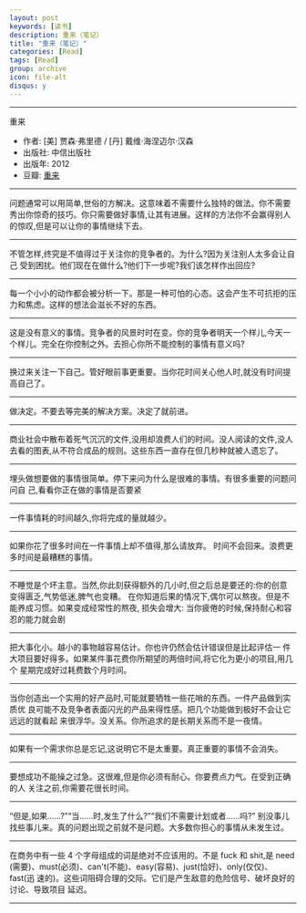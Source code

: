 ```yaml
---
layout: post
keywords: [读书]
description: 重来（笔记）
title: "重来（笔记）"
categories: [Read]
tags: [Read]
group: archive
icon: file-alt
disqus: y
---
```


------------
重来

- 作者: [美] 贾森·弗里德 / [丹] 戴维·海涅迈尔·汉森 
- 出版社: 中信出版社
- 出版年: 2012
- 豆瓣: [重来][1]

------------

问题通常可以用简单,世俗的方解决。这意味着不需要什么独特的做法。你不需要秀出你惊奇的技巧。你只需要做好事情,让其有进展。这样的方法你不会赢得别人的惊叹,但是可以让你的事情继续下去。

------------
不管怎样,终究是不值得过于关注你的竞争者的。为什么?因为关注别人太多会让自己 受到困扰。他们现在在做什么?他们下一步呢?我们该怎样作出回应?

------------
每一个小小的动作都会被分析一下。那是一种可怕的心态。这会产生不可抗拒的压力和焦虑。这样的想法会滋长不好的东西。

------------
这是没有意义的事情。竞争者的风景时时在变。你的竞争者明天一个样儿,今天一个样儿。完全在你控制之外。去担心你所不能控制的事情有意义吗?

------------
换过来关注一下自己。管好眼前事更重要。当你花时间关心他人时,就没有时间提高自己了。

------------
做决定。不要去等完美的解决方案。决定了就前进。

------------
商业社会中散布着死气沉沉的文件,没用却浪费人们的时间。没人阅读的文件,没人 去看的图表,从不符合成品的规则。这些东西一直存在但几秒种就被人遗忘了。

------------
埋头做想要做的事情很简单。停下来问为什么是很难的事情。有很多重要的问题问问自 己,看看你正在做的事情是否要紧

------------
一件事情耗的时间越久,你将完成的量就越少。

------------
如果你花了很多时间在一件事情上却不值得,那么请放弃。 时间不会回来。浪费更多时间是最糟糕的事情。

------------
不睡觉是个坏主意。当然,你此刻获得额外的几小时,但之后总是要还的:你的创意
变得匮乏,气势低迷,脾气也变糟。
在你知道后果的情况下,偶尔可以熬夜。但是不能养成习惯。如果变成经常性的熬夜, 损失会增大:
当你疲倦的时候,保持耐心和容忍的能力就会剧

------------
把大事化小。越小的事物越容易估计。你也许仍然会估计错误但是比起评估一 件大项目要好得多。如果某件事花费你所期望的两倍时间,将它化为更小的项目,用几个 星期完成好过耗费数个月时间。

------------
当你创造出一个实用的好产品时,可能就要牺牲一些花哨的东西。一件产品做到实质优 良可能不及竞争者表面闪光的产品来得性感。把几个功能做到极好不会让它远远的就看起 来很浮华。没关系。你所追求的是长期关系而不是一夜情。

------------
如果有一个需求你总是忘记,这说明它不是太重要。真正重要的事情不会消失。

------------
要想成功不能操之过急。这很难,但是你必须有耐心。你要费点力气。在受到正确的人 关注之前,你需要花很长时间。

------------
“但是,如果......?”“当......时,发生了什么?”“我们不需要计划或者......吗?” 别没事儿找些事儿来。真的问题出现之前就不是问题。大多数你担心的事情从未发生过。

------------
在商务中有一些 4 个字母组成的词是绝对不应该用的。不是 fuck 和 shit,是 need (需要)、must(必须)、can't(不能)、easy(容易)、just(恰好)、only(仅仅)、fast(迅 速的)。这些词阻碍合理的交际。它们是产生敌意的危险信号、破坏良好的讨论、导致项目 延迟。


------------

[1]: http://book.douban.com/subject/5320866/



